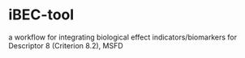 # iBEC-tool
a workflow for integrating biological effect indicators/biomarkers for Descriptor 8 (Criterion 8.2), MSFD
